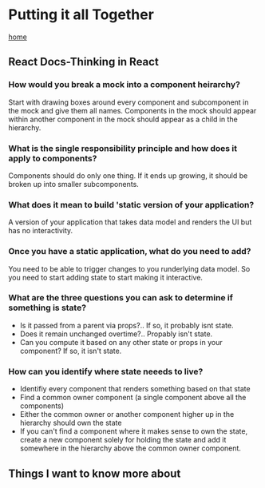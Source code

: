 # Putting it all Together

[home](/README.md)

## React Docs-Thinking in React

### How would you break a mock into a component heirarchy?
Start with drawing boxes around every component and subcomponent in the mock and give them all names. Components in the mock should appear within another component in the mock should appear as a child in the hierarchy.

### What is the single responsibility principle and how does it apply to components?
Components should do only one thing. If it ends up growing, it should be broken up into smaller subcomponents.

### What does it mean to build 'static version of your application?
A version of your application that takes data model and renders the UI but has no interactivity.

### Once you have a static application, what do you need to add?
You need to be able to trigger changes to you runderlying data model. So you need to start adding state to start making it interactive.

### What are the three questions you can ask to determine if something is state?
<ul>
<li>Is it passed from a parent via props?.. If so, it probably isnt state.</li>
<li>Does it remain unchanged overtime?.. Propably isn't state.</li>
<li>Can you compute it based on any other state or props in your component? If so, it isn't state.</li>
</ul>

### How can you identify where state neeeds to live?
<ul>
<li>Identifiy every component that renders something based on that state</li>
<li>Find a common owner component (a single component above all the components)</li>
<li>Either the common owner or another component higher up in the hierarchy should own the state</li>
<li>If you can't find a component where it makes sense to own the state, create a new component solely for holding the state and add it somewhere in the hierarchy above the common owner component.</li>
</ul>






## Things I want to know more about
